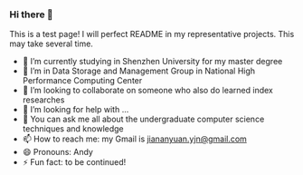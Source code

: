 ### Hi there 👋

<!-- This is a test page! I will perfect README in my representative projects. This may take several time.

- 🔭 I’m currently working on Leanrned Index for Data Storage
- 🌱 I’m currently learning ...
- 👯 I’m looking to collaborate on ...
- 🤔 I’m looking for help with ...
- 💬 Ask me about ...
- 📫 How to reach me: jiananyuan.yjn@gmail.com
- 😄 Pronouns: Andy
- ⚡ Fun fact: to be continued! -->

This is a test page! I will perfect README in my representative projects. This may take several time.

- 🔭 I’m currently studying in Shenzhen University for my master degree
- 🌱 I’m in Data Storage and Management Group in National High Performance Computing Center
- 👯 I’m looking to collaborate on someone who also do learned index researches
- 🤔 I’m looking for help with ...
- 💬 You can ask me all about the undergraduate computer science techniques and knowledge
- 📫 How to reach me: my Gmail is jiananyuan.yjn@gmail.com
- 😄 Pronouns: Andy
- ⚡ Fun fact: to be continued!
